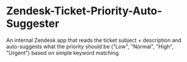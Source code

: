 # Zendesk-Ticket-Priority-Auto-Suggester
An internal Zendesk app that reads the ticket subject + description and auto-suggests what the priority should be ("Low", "Normal", "High", "Urgent") based on simple keyword matching.
